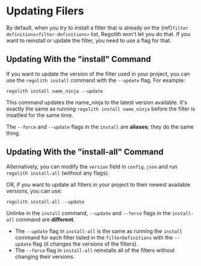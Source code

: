 # Updating Filers

By default, when you try to install a filter that is already on the {ref}`filter definitions<filter-definitions>` list, Regolith won't let you do that. If you want to reinstall or update the filter, you need to use a flag for that.

## Updating With the "install" Command

If you want to update the version of the filter used in your project, you can use the `regolith install` command with the `--update` flag. For example:

```
regolith install name_ninja --update
```
This command updates the name_ninja to the latest version available. It's exactly the same as running `regolith install name_ninja` before the filter is insatlled for the same time.

The `--force` and `--update` flags in the `install` are **aliases**; they do the same thing.

## Updating With the "install-all" Command

Alternatively, you can modify the `version` field in `config.json` and run `regolith install-all` (without any flags).

OR, if you want to update all filters in your project to their newest available versions, you can use:
```
regolith install-all --update
```

Unlinke in the `install` command, `--update` and `--force` flags in the `install-all` command are **different**.

- The `--update` flag in `install-all` is the same as running the `install` command for each filter listed in the `filterDefinitions` with the `--update` flag (it changes the versions of the filters).
- The `--force` flag in `install-all` reinstalls all of the filters without changing their versions.
